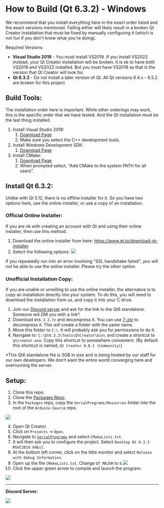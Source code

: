 # How to Build (Qt 6.3.2) - Windows

We recommend that you install everything here in the exact order listed and the exact versions mentioned. Failing either will likely result in a broken Qt Creator installation that must be fixed by manually configuring it (which is not fun if you don't know what you're doing).

Required Versions:
- **Visual Studio 2019** - You must install VS2019. If you install VS2022 instead, your Qt Creator installation will be broken. It is ok to have both VS2019 and VS2022 installed. But you must have VS2019 as that is the version that Qt Creator will look for.
- **Qt 6.3.2** - Do not install a later version of Qt. All Qt versions 6.4.x - 6.5.2 are broken for this project.

## Build Tools:

The installation order here is important. While other orderings may work, this is the specific order that we have tested. And the Qt installation must be the last thing installed.

1. Install Visual Studio 2019:
    1. [Download Page](https://docs.microsoft.com/en-us/visualstudio/releases/2019/release-notes)
    2. Make sure you select the C++ development tools.
2. Install Windows Development SDK:
    1. [Download Page](https://developer.microsoft.com/en-us/windows/downloads/windows-sdk/)
3. Install CMake:
    1. [Download Page](https://cmake.org/download/)
    2. When prompted select, "Add CMake to the system PATH for all users".

## Install Qt 6.3.2:

Unlike with Qt 5.12, there is no offline installer for it. So you have two options here, use the online installer, or use a copy of an installation.

### Official Online Installer:

If you are ok with creating an account with Qt and using their online installer, then use this method.

1. Download the online installer from here: https://www.qt.io/download-qt-installer
2. Select the following options: ![](../BuildSetup/Windows-Install-Qt6.3.1.png)

If you repeatedly run into an error involving "SSL handshake failed", you will not be able to use the online installer. Please try the other option.

### Unofficial Installation Copy:

If you are unable or unwilling to use the online installer, the alternative is to copy an installation directly into your system. To do this, you will need to download the installation from us, and copy it into your C drive.

1. Join our [Discord server](https://discord.gg/cQ4gWxN) and ask for the link to the Qt6 standalone. Someone will DM you with a link*.
2. Download `Qt6.3.2.7z` and decompress it. You can use [7-zip](https://www.7-zip.org/) to decompress it. This will create a folder with the same name.
3. Move this folder to `C:\`. It will probably ask you for permissions to do it.
4. Navigate to: `C:\Qt6.3.2\Tools\QtCreator\bin\` and create a shortcut to `qtcreator.exe`. Copy this shortcut to somewhere convenient. (By default this shortcut is named, `Qt Creator 8.0.1 (Community)`)

*This Qt6 standalone file is 3GB in size and is being hosted by our staff for our own developers. We don't want the entire world converging here and overrunning the server.

## Setup:

1. Clone this repo.
2. Clone the [Packages Repo](https://github.com/PokemonAutomation/Packages).
3. In the `Packages` repo, copy the `SerialPrograms/Resources` folder into the root of the `Arduino-Source` repo.

![](../BuildSetup/Directory.png)

4. Open Qt Creator.
5. Click on `Projects` -> `Open`.
6. Navigate to [`SerialPrograms`](./) and select `CMakeLists.txt`.
7. It will then ask you to configure the project. Select `Desktop Qt 6.3.2 MSVC2019 64bit`.
8. At the bottom left corner, click on the little monitor and select `Release with Debug Information`.
9. Open up the file `CMakeLists.txt`. Change `QT_MAJOR` to `6`.![](../BuildSetup/QT_MAJOR-6.png)
10. Click the upper green arrow to compile and launch the program.

![](../BuildSetup/Windows-Configuration-Qt6.png)




<hr>

**Discord Server:** 


[<img src="https://canary.discordapp.com/api/guilds/695809740428673034/widget.png?style=banner2">](https://discord.gg/cQ4gWxN)

